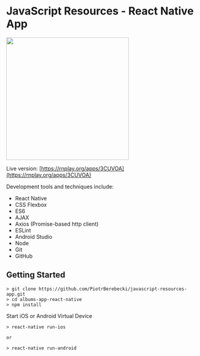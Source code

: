 # JavaScript Resources - React Native App

<img src="https://github.com/PiotrBerebecki/javascript-resources-app/blob/master/images/app-demo.gif" width="325">

Live version: [https://rnplay.org/apps/3CUVOA](https://rnplay.org/apps/3CUVOA)

Development tools and techniques include:

* React Native
* CSS Flexbox
* ES6
* AJAX
* Axios (Promise-based http client)
* ESLint
* Android Studio
* Node
* Git
* GitHub


## Getting Started


    > git clone https://github.com/PiotrBerebecki/javascript-resources-app.git
    > cd albums-app-react-native
    > npm install
  
  
Start iOS or Android Virtual Device

    > react-native run-ios
    
    or

    > react-native run-android
